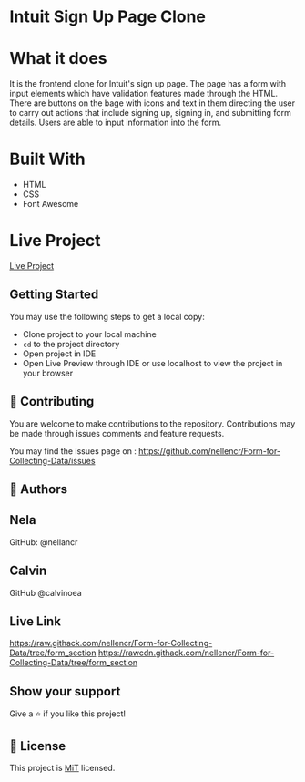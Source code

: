 # Intuit Sign Up Page Clone

# What it does

It is the frontend clone for Intuit's sign up page. The page has a form with input elements which have validation features made through the HTML. There are buttons on the bage with icons and text in them directing the user to carry out actions that include signing up, signing in, and submitting form details. Users are able to input information into the form. 

# Built With

- HTML
- CSS
- Font Awesome

# Live Project

[Live Project](https://rawcdn.githack.com/nellencr/Form-for-Collecting-Data/873cdfe89323cac41d8c7066f216193839717ab8/index.html)



## Getting Started

You may use the following steps to get a local copy:

- Clone project to your local machine
- `cd` to the project directory
- Open project in IDE
- Open Live Preview through IDE or use localhost to view the project in your browser

## 🤝 Contributing

You are welcome to make contributions to the repository. Contributions may be made through issues comments and feature requests. 

You may find the issues page on : https://github.com/nellencr/Form-for-Collecting-Data/issues


## 👤 Authors

Nela 
------
GitHub: @nellancr

Calvin 
------
GitHub  @calvinoea

## Live Link

https://raw.githack.com/nellencr/Form-for-Collecting-Data/tree/form_section
https://rawcdn.githack.com/nellencr/Form-for-Collecting-Data/tree/form_section

## Show your support

Give a ⭐️ if you like this project!

## 📝 License

This project is [MiT](lic.url) licensed.
